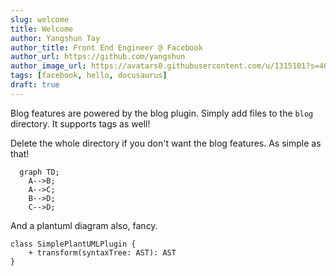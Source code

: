 ```yaml
---
slug: welcome
title: Welcome
author: Yangshun Tay
author_title: Front End Engineer @ Facebook
author_url: https://github.com/yangshun
author_image_url: https://avatars0.githubusercontent.com/u/1315101?s=400&v=4
tags: [facebook, hello, docusaurus]
draft: true
---
```


Blog features are powered by the blog plugin. Simply add files to the `blog` directory. It supports tags as well!

Delete the whole directory if you don't want the blog features. As simple as that!

```mermaid
  graph TD;
    A-->B;
    A-->C;
    B-->D;
    C-->D;
```

And a plantuml diagram also, fancy.


```plantuml Your title
class SimplePlantUMLPlugin {
    + transform(syntaxTree: AST): AST
}
```